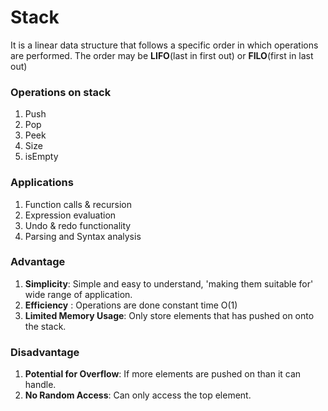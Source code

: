 # Stack
It is a linear data structure that follows a specific order in which operations are performed.
The order may be **LIFO**(last in first out) or **FILO**(first in last out)

### Operations on stack
1. Push
2. Pop
3. Peek
4. Size
5. isEmpty

### Applications
1. Function calls & recursion
2. Expression evaluation
3. Undo & redo functionality
4. Parsing and Syntax analysis

### Advantage
1. **Simplicity**: Simple and easy to understand, 'making them suitable for' wide range of application.
2. **Efficiency** : Operations are done constant time O(1)
3. **Limited Memory Usage**: Only store elements that has pushed on onto the stack.
### Disadvantage
1. **Potential for Overflow**: If more elements are pushed on than it can handle.
2. **No Random Access**: Can only access the top element.